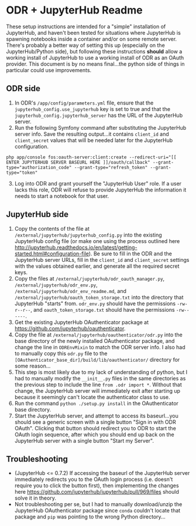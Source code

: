 # ODR + JupyterHub Readme
These setup instructions are intended for a "simple" installation of JupyterHub, and haven't been tested for situations where JupyterHub is spawning notebooks inside a container and/or on some remote server.
There's probably a better way of setting this up (especially on the JupyterHub/Python side), but following these instructions **should** allow a working install of JupyterHub to use a working install of ODR as an OAuth provider.  This document is by no means final...the python side of things in particular could use improvements.

## ODR side
1.  In ODR's `/app/config/parameters.yml` file, ensure that the `jupyterhub_config.use_jupyterhub` key is set to true and that the `jupyterhub_config.jupyterhub_server` has the URL of the JupyterHub server.
2.  Run the following Symfony command after substituting the JupyterHub server info.  Save the resulting output...it contains `client_id` and `client_secret` values that will be needed later for the JupyterHub configuration.
```
php app/console fos:oauth-server:client:create --redirect-uri="[[ ENTER JUPYTERHUB SERVER BASEURL HERE ]]/oauth/callback" --grant-type="authorization_code" --grant-type="refresh_token" --grant-type="token"
```
3.  Log into ODR and grant yourself the "JupyterHub User" role.  If a user lacks this role, ODR will refuse to provide JupyterHub the information it needs to start a notebook for that user.

## JupyterHub side
1.  Copy the contents of the file at `/external/jupyterhub/jupyterhub_config.py` into the existing JupyterHub config file (or make one using the process outlined here <http://jupyterhub.readthedocs.io/en/latest/getting-started.html#configuration-file>).  Be sure to fill in the ODR and the JupyterHub server URLs, fill in the `client_id` and `client_secret` settings with the values obtained earlier, and generate all the required secret keys.
2.  Copy the files at `/external/jupyterhub/odr_oauth_manager.py`, `/external/jupyterhub/odr_env.py`, `/external/jupyterhub/odr_env_readme.md`, and `/external/jupyterhub/oauth_token_storage.txt` into the directory that JupyterHub "starts" from.  `odr_env.py` should have the permissions `-rw-r--r--`, and `oauth_token_storage.txt` should have the permissions `-rw------`.
3.  Get the existing JupyterHub OAuthenticator package at <https://github.com/jupyterhub/oauthenticator>.
4.  Copy the file at `/external/jupyterhub/oauthenticator/odr.py` into the base directory of the newly installed OAuthenticator package, and change the line in `ODREnvMixin` to match the ODR server info.  I also had to manually copy this `odr.py` file to the `[OAuthenticator_base_dir]/build/lib/oauthenticator/` directory for some reason...
5.  This step is most likely due to my lack of understanding of python, but I had to manually modify the `__init__.py` files in the same directories as the previous step to include the line `from .odr import *`.  Without that change, the JupyterHub server will immediately exit after starting up because it seemingly can't locate the authenticator class to use.
6.  Run the command `python ./setup.py install` in the OAuthenticator base directory.
7.  Start the JupyterHub server, and attempt to access its baseurl...you should see a generic screen with a single button "Sign in with ODR OAuth".  Clicking that button should redirect you to ODR to start the OAuth login sequence, after which you should end up back on the JupyterHub server with a single button "Start my Server".

## Troubleshooting
* (JupyterHub <= 0.7.2) If accessing the baseurl of the JupyterHub server immediately redirects you to the OAuth login process (i.e. doesn't require you to click the button first), then implementing the changes here <https://github.com/jupyterhub/jupyterhub/pull/969/files> should solve it in theory.
* Not troubleshooting per se, but I had to manually download/unzip the JupyterHub OAuthenticator package since `conda` couldn't locate that package and `pip` was pointing to the wrong Python directory...
